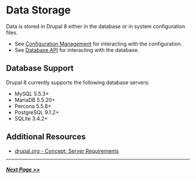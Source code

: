 # Data Storage

Data is stored in Drupal 8 either in the database or in system configuration files.

- See [Configuration Management](../2-site-building/2.7-configuration-management.md) for interacting with the configuration.
- See [Database API](4.4-essential-apis-database.md) for interacting with the database.

## Database Support

Drupal 8 currently supports the following database servers:
- MySQL 5.5.3+
- MariaDB 5.5.20+
- Percona 5.5.8+
- PostgreSQL 9.1.2+
- SQLite 3.4.2+

## Additional Resources
- [drupal.org - Concept: Server Requirements](https://www.drupal.org/docs/user_guide/en/install-requirements.html)

---

##### [Next Page >>](4.4-essential-apis.md)
